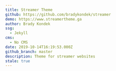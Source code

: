 ```yaml
---
title: Streamer Theme
github: https://github.com/bradykondek/streamer
demo: https://www.streamertheme.ga
author: Brady Kondek
ssg:
  - Jekyll
cms:
  - No CMS
date: 2019-10-14T16:19:53.000Z
github_branch: master
description: Theme for streamer websites
stale: true
---
```

